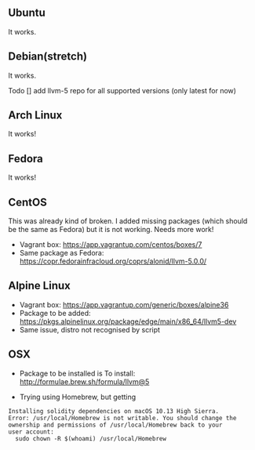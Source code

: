 ## Ubuntu

It works.

## Debian(stretch) 

It works. 

Todo
 [] add llvm-5 repo for all supported versions (only latest for now)

## Arch Linux 

It works!

## Fedora

It works!

## CentOS

This was already kind of broken. I added missing packages (which should be the same as Fedora) 
but it is not working. Needs more work! 

* Vagrant box: https://app.vagrantup.com/centos/boxes/7
* Same package as Fedora: https://copr.fedorainfracloud.org/coprs/alonid/llvm-5.0.0/

## Alpine Linux

* Vagrant box: https://app.vagrantup.com/generic/boxes/alpine36
* Package to be added: https://pkgs.alpinelinux.org/package/edge/main/x86_64/llvm5-dev
* Same issue, distro not recognised by script


## OSX

* Package to be installed is To install: http://formulae.brew.sh/formula/llvm@5

* Trying using Homebrew, but getting

```
Installing solidity dependencies on macOS 10.13 High Sierra.
Error: /usr/local/Homebrew is not writable. You should change the
ownership and permissions of /usr/local/Homebrew back to your
user account:
  sudo chown -R $(whoami) /usr/local/Homebrew
```
